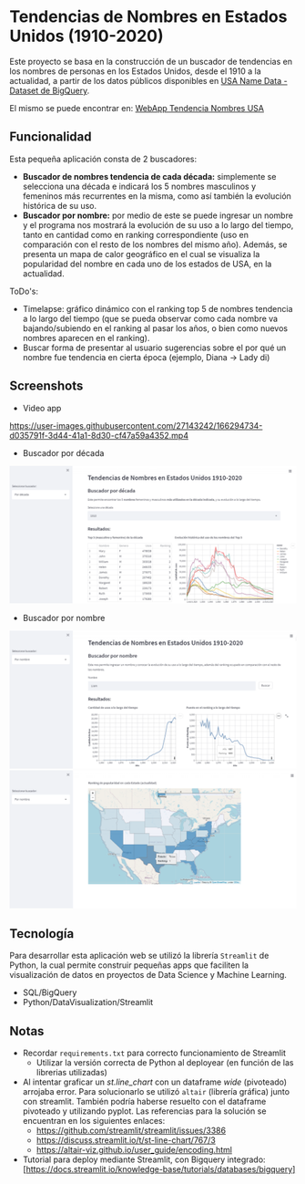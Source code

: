 # Tendencias de Nombres en Estados Unidos (1910-2020)
Este proyecto se basa en la construcción de un buscador de tendencias en los nombres de personas en los Estados Unidos, desde el 1910 a la actualidad, a partir de los datos públicos disponibles en [USA Name Data - Dataset de BigQuery](https://www.kaggle.com/datasets/datagov/usa-names?select=usa_1910_current).

El mismo se puede encontrar en: [WebApp Tendencia Nombres USA](https://share.streamlit.io/livramentoluciano/data-science-practices/main/usa-name-trends/app/app.py)

## Funcionalidad
Esta pequeña aplicación consta de 2 buscadores:
- **Buscador de nombres tendencia de cada década:** simplemente se selecciona una década e indicará los 5 nombres masculinos y femeninos más recurrentes en la misma, como así también la evolución histórica de su uso.
- **Buscador por nombre:** por medio de este se puede ingresar un nombre y el programa nos mostrará la evolución de su uso a lo largo del tiempo, tanto en cantidad como en ranking correspondiente (uso en comparación con el resto de los nombres del mismo año). Además, se presenta un mapa de calor geográfico en el cual se visualiza la popularidad del nombre en cada uno de los estados de USA, en la actualidad.

ToDo's: 
- Timelapse: gráfico dinámico con el ranking top 5 de nombres tendencia a lo largo del tiempo (que se pueda observar como cada nombre va bajando/subiendo en el ranking al pasar los años, o bien como nuevos nombres aparecen en el ranking).
- Buscar forma de presentar al usuario sugerencias sobre el por qué un nombre fue tendencia en cierta época (ejemplo, Diana -> Lady di)


## Screenshots
- Video app

https://user-images.githubusercontent.com/27143242/166294734-d035791f-3d44-41a1-8d30-cf47a59a4352.mp4

- Buscador por década

<img src="screenshots/year_search.png" alt="Buscador por década" width="600"/>

- Buscador por nombre

<img src="screenshots/name_search_a.png" alt="Buscador por nombre" width="600"/>

<img src="screenshots/name_search_b.png" alt="Buscador por nombre" width="600"/>

## Tecnología
Para desarrollar esta aplicación web se utilizó la librería `Streamlit` de Python, la cual permite construir pequeñas apps que faciliten la visualización de datos en proyectos de Data Science y Machine Learning.
- SQL/BigQuery
- Python/DataVisualization/Streamlit

## Notas
- Recordar `requirements.txt` para correcto funcionamiento de Streamlit
    - Utilizar la versión correcta de Python al deployear (en función de las librerias utilizadas)
- Al intentar graficar un *st.line_chart* con un dataframe *wide* (pivoteado) arrojaba error. Para solucionarlo se utilizó `altair` (librería gráfica) junto con streamlit. También podría haberse resuelto con el dataframe pivoteado y utilizando pyplot. Las referencias para la solución se encuentran en los siguientes enlaces:
    - https://github.com/streamlit/streamlit/issues/3386
    - https://discuss.streamlit.io/t/st-line-chart/767/3
    - https://altair-viz.github.io/user_guide/encoding.html
- Tutorial para deploy mediante Streamlit, con Bigquery integrado: [https://docs.streamlit.io/knowledge-base/tutorials/databases/bigquery]

